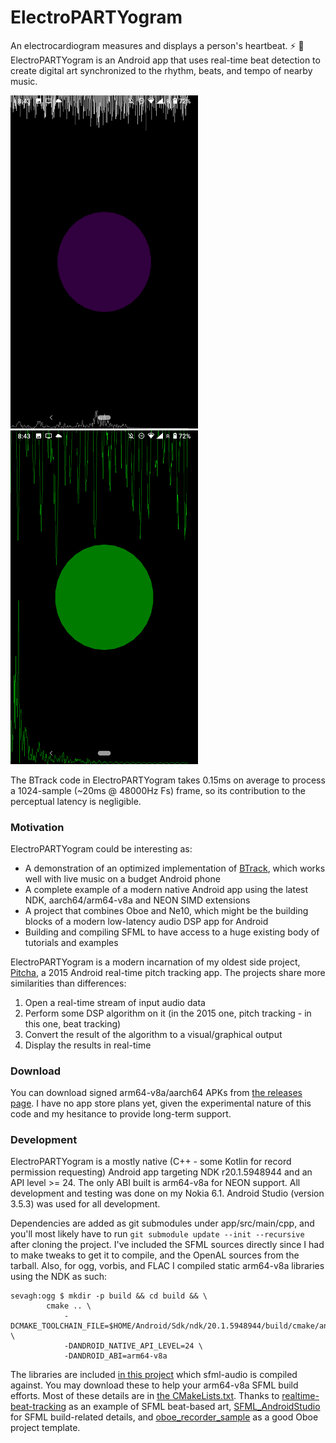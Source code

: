 # ElectroPARTYogram

An electrocardiogram measures and displays a person's heartbeat. :zap: 🎉 ElectroPARTYogram is an Android app that uses real-time beat detection to create digital art synchronized to the rhythm, beats, and tempo of nearby music.

<img src=./doc/beat1.png width="300"> <img src=./doc/beat2.png width="300">

The BTrack code in ElectroPARTYogram takes 0.15ms on average to process a 1024-sample (~20ms @ 48000Hz Fs) frame, so its contribution to the perceptual latency is negligible.

### Motivation

ElectroPARTYogram could be interesting as:

* A demonstration of an optimized implementation of [BTrack](https://github.com/adamstark/BTrack), which works well with live music on a budget Android phone
* A complete example of a modern native Android app using the latest NDK, aarch64/arm64-v8a and NEON SIMD extensions
* A project that combines Oboe and Ne10, which might be the building blocks of a modern low-latency audio DSP app for Android
* Building and compiling SFML to have access to a huge existing body of tutorials and examples

ElectroPARTYogram is a modern incarnation of my oldest side project, [Pitcha](https://github.com/sevagh/Pitcha), a 2015 Android real-time pitch tracking app. The projects share more similarities than differences:

1. Open a real-time stream of input audio data
2. Perform some DSP algorithm on it (in the 2015 one, pitch tracking - in this one, beat tracking)
3. Convert the result of the algorithm to a visual/graphical output
4. Display the results in real-time

### Download

You can download signed arm64-v8a/aarch64 APKs from [the releases page](https://github.com/sevagh/ElectroPARTYogram/releases). I have no app store plans yet, given the experimental nature of this code and my hesitance to provide long-term support.

### Development

ElectroPARTYogram is a mostly native (C++ - some Kotlin for record permission requesting) Android app targeting NDK r20.1.5948944 and an API level >= 24. The only ABI built is arm64-v8a for NEON support. All development and testing was done on my Nokia 6.1. Android Studio (version 3.5.3) was used for all development.

Dependencies are added as git submodules under app/src/main/cpp, and you'll most likely have to run `git submodule update --init --recursive` after cloning the project. I've included the SFML sources directly since I had to make tweaks to get it to compile, and the OpenAL sources from the tarball. Also, for ogg, vorbis, and FLAC I compiled static arm64-v8a libraries using the NDK as such:

```
sevagh:ogg $ mkdir -p build && cd build && \
        cmake .. \
            -DCMAKE_TOOLCHAIN_FILE=$HOME/Android/Sdk/ndk/20.1.5948944/build/cmake/android.toolchain.cmake \
            -DANDROID_NATIVE_API_LEVEL=24 \
            -DANDROID_ABI=arm64-v8a
```

The libraries are included [in this project](./app/src/main/cpp/thirdparty-libs) which sfml-audio is compiled against. You may download these to help your arm64-v8a SFML build efforts. Most of these details are in [the CMakeLists.txt](./app/src/main/cpp/CMakeLists.txt). Thanks to [realtime-beat-tracking](https://github.com/shortstheory/realtime-beat-tracking) as an example of SFML beat-based art, [SFML_AndroidStudio](https://github.com/Alia5/SFML_AndroidStudio) for SFML build-related details, and [oboe_recorder_sample](https://github.com/sheraz-nadeem/oboe_recorder_sample) as a good Oboe project template.
